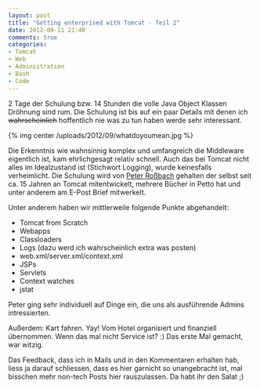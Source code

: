 ```yaml
---
layout: post
title: "Getting enterprised with Tomcat - Teil 2"
date: 2012-09-11 21:40
comments: true
categories:
- Tomcat
- Web
- Administration
- Bash
- Code
---
```


2 Tage der Schulung bzw. 14 Stunden die volle Java Object Klassen Dröhnung sind rum.
Die Schulung ist bis auf ein paar Details mit denen ich
<strike>wahrscheinlich</strike> hoffentlich nie was zu tun
haben werde sehr interessant.

{% img center /uploads/2012/09/whatdoyoumean.jpg %}

Die Erkenntnis wie wahnsinnig komplex und umfangreich die Middleware eigentlich
ist, kam ehrlichgesagt relativ schnell. Auch das bei Tomcat nicht alles im
Idealzustand ist (Stichwort Logging), wurde keinesfalls verheimlicht.
Die Schulung wird von [Peter Roßbach](http://www.objektpark.org/)
gehalten der selbst seit ca. 15 Jahren an Tomcat mitentwickelt, mehrere Bücher
in Petto hat und unter anderem am E-Post Brief mitwerkelt.

Unter anderem haben wir mittlerweile folgende Punkte abgehandelt:

* Tomcat from Scratch
* Webapps
* Classloaders
* Logs (dazu werd ich wahrscheinlich extra was posten)
* web.xml/server.xml/context.xml
* JSPs
* Servlets
* Context watches
* jstat

Peter ging sehr individuell auf Dinge ein, die uns als ausführende Admins
intressierten.

Außerdem: Kart fahren. Yay! Vom Hotel organisiert und finanziell übernommen.
Wenn das mal nicht Service ist? :) Das erste Mal gemacht, war witzig.

Das Feedback, dass ich in Mails und in den Kommentaren erhalten hab, liess ja
darauf schliessen, dass es hier garnicht so unangebracht ist, mal bisschen mehr
non-tech Posts hier rauszulassen. Da habt ihr den Salat ;)
